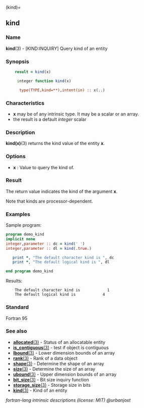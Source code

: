 (kind)=
## kind

### **Name**

**kind**(3) - \[KIND:INQUIRY\] Query kind of an entity

### **Synopsis**

```fortran
    result = kind(x)
```

```fortran
     integer function kind(x)

      type(TYPE,kind=**),intent(in) :: x(..)
```

### **Characteristics**

- **x** may be of any intrinsic type. It may be a scalar or an array.
- the result is a default _integer_ scalar

### **Description**

**kind(x)**(3) returns the kind value of the entity **x**.

### **Options**

- **x**
  : Value to query the kind of.

### **Result**

The return value indicates the kind of the argument **x**.

Note that kinds are processor-dependent.

### **Examples**

Sample program:

```fortran
program demo_kind
implicit none
integer,parameter :: dc = kind(' ')
integer,parameter :: dl = kind(.true.)

   print *, "The default character kind is ", dc
   print *, "The default logical kind is ", dl

end program demo_kind
```

Results:

```text
    The default character kind is            1
    The default logical kind is            4
```

### **Standard**

Fortran 95

### **See also**

- [**allocated**(3)](#allocated) - Status of an allocatable entity
- [**is_contiguous**(3)](#is_contiguous) - test if object is contiguous
- [**lbound**(3)](#lbound) - Lower dimension bounds of an array
- [**rank**(3)](#rank) - Rank of a data object
- [**shape**(3)](#shape) - Determine the shape of an array
- [**size**(3)](#size) - Determine the size of an array
- [**ubound**(3)](#ubound) - Upper dimension bounds of an array
- [**bit_size**(3)](#bit_size) - Bit size inquiry function
- [**storage_size**(3)](#storage_size) - Storage size in bits
- [**kind**(3)](#kind) - Kind of an entity

_fortran-lang intrinsic descriptions (license: MIT) \@urbanjost_
